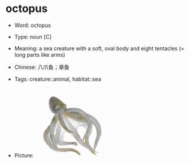 # octopus

- Word: octopus

- Type: noun [C]
- Meaning: a sea creature with a soft, oval body and eight tentacles (= long parts like arms)
- Chinese: 八爪鱼；章鱼
- Tags: creature::animal, habitat::sea
- Picture: ![octopus](images/octopus.jpg)

